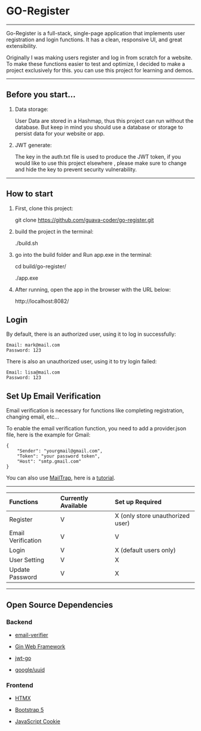 # GO-Register

 ---
Go-Register is a full-stack, single-page application that implements user registration and login functions.
It has a clean, responsive UI, and great extensibility.

Originally I was making users register and log in from scratch for a website.
To make these functions easier to test and optimize, I decided to make a project exclusively for this. you can use this project for learning and demos.
 
 ---
## Before you start...
 1. Data storage:
    
    User Data are stored in a Hashmap, thus this project can run without the database.
    But keep in mind you should use a database or storage to persist data for your website or app. 
 
 3. JWT generate:
    
    The key in the auth.txt file is used to produce the JWT token, if you would like to use this project elsewhere
    , please make sure to change and hide the key to prevent security vulnerability.
    
 ---
## How to start
 
 1. First, clone this project:
    
    git clone https://github.com/guava-coder/go-register.git

 2. build the project in the terminal:
    
    ./build.sh

 3. go into the build folder and Run app.exe in the terminal:

    cd build/go-register/

    ./app.exe

 4. After running, open the app in the browser with the URL below:

    http://localhost:8082/

## Login
 By default, there is an authorized user, using it to log in successfully:
 
    Email: mark@mail.com
    Password: 123

 There is also an unauthorized user, using it to try login failed:

    Email: lisa@mail.com
    Password: 123

## Set Up Email Verification
 Email verification is necessary for functions like completing registration, changing email, etc...

 To enable the email verification function, you need to add a provider.json file, here is the example for Gmail:

    {
        "Sender": "yourgmail@gmail.com",
        "Token": "your password token",
        "Host": "smtp.gmail.com"
    }

 You can also use [MailTrap](https://mailtrap.io/), here is a [tutorial](https://mailtrap.io/blog/golang-send-email/).
 
 ---

|Functions|Currently Available|Set up Required|
|:-|:-|:-|
|Register|V|X (only store unauthorized user)|
|Email Verification|V|V|
|Login|V|X (default users only)|
|User Setting|V|X|
|Update Password|V|X|
 
 --- 
 ## Open Source Dependencies

 ### Backend

 * [email-verifier](https://github.com/AfterShip/email-verifier)

 * [Gin Web Framework](https://github.com/gin-gonic/gin)

 * [jwt-go](https://github.com/golang-jwt/jwt)

 * [google/uuid](https://github.com/google/uuid)

 ### Frontend

 * [HTMX](https://github.com/bigskysoftware/htmx)

 * [Bootstrap 5](https://github.com/twbs/bootstrap)

 * [JavaScript Cookie](https://github.com/js-cookie/js-cookie)
